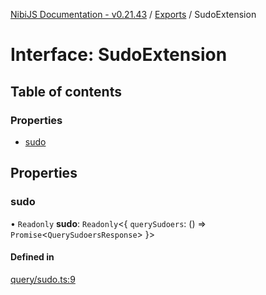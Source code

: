 [NibiJS Documentation - v0.21.43](../intro.md) / [Exports](../modules.md) / SudoExtension

# Interface: SudoExtension

## Table of contents

### Properties

- [sudo](SudoExtension.md#sudo)

## Properties

### sudo

• `Readonly` **sudo**: `Readonly`<{ `querySudoers`: () => `Promise`<`QuerySudoersResponse`\>  }\>

#### Defined in

[query/sudo.ts:9](https://github.com/NibiruChain/ts-sdk/blob/cacf9b9/packages/nibijs/src/query/sudo.ts#L9)
